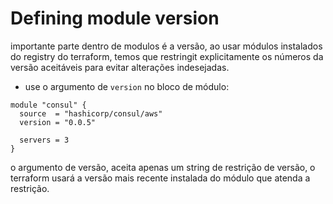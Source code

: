 # Defining module version
importante parte dentro de modulos é a versão, ao usar módulos instalados do registry do terraform, temos que restringit explicitamente os números da versão aceitáveis para evitar alterações indesejadas.

- use o argumento de `version` no bloco de módulo:

```hcl
module "consul" {
  source  = "hashicorp/consul/aws"
  version = "0.0.5"

  servers = 3
}
```

o argumento de versão, aceita apenas um string de restrição de versão, o terraform usará a versão mais recente instalada do módulo que atenda a restrição.

